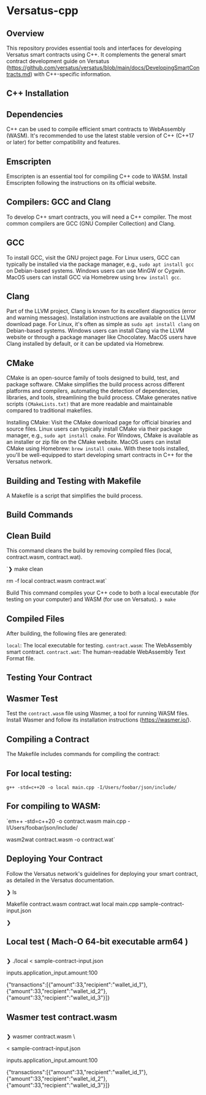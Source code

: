 # Versatus-cpp

## Overview
This repository provides essential tools and interfaces for developing Versatus smart contracts using C++. It complements the general smart contract development guide on Versatus (https://github.com/versatus/versatus/blob/main/docs/DevelopingSmartContracts.md) with C++-specific information.

## C++ Installation

## Dependencies
C++ can be used to compile efficient smart contracts to WebAssembly (WASM). It's recommended to use the latest stable version of C++ (C++17 or later) for better compatibility and features.

## Emscripten
Emscripten is an essential tool for compiling C++ code to WASM. Install Emscripten following the instructions on its official website.


## Compilers: GCC and Clang
To develop C++ smart contracts, you will need a C++ compiler. The most common compilers are GCC (GNU Compiler Collection) and Clang.

## GCC

To install GCC, visit the GNU project page.
For Linux users, GCC can typically be installed via the package manager, e.g., `sudo apt install gcc` on Debian-based systems.
Windows users can use MinGW or Cygwin.
MacOS users can install GCC via Homebrew using `brew install gcc`.

## Clang

Part of the LLVM project, Clang is known for its excellent diagnostics (error and warning messages). Installation instructions are available on the LLVM download page.
For Linux, it's often as simple as `sudo apt install clang` on Debian-based systems.
Windows users can install Clang via the LLVM website or through a package manager like Chocolatey.
MacOS users have Clang installed by default, or it can be updated via Homebrew.

## CMake
CMake is an open-source family of tools designed to build, test, and package software. CMake simplifies the build process across different platforms and compilers, automating the detection of dependencies, libraries, and tools, streamlining the build process. CMake generates native scripts `(CMakeLists.txt)` that are more readable and maintainable compared to traditional makefiles.

Installing CMake:
Visit the CMake download page for official binaries and source files.
Linux users can typically install CMake via their package manager, e.g., `sudo apt install cmake`.
For Windows, CMake is available as an installer or zip file on the CMake website.
MacOS users can install CMake using Homebrew: `brew install cmake`.
With these tools installed, you'll be well-equipped to start developing smart contracts in C++ for the Versatus network.

## Building and Testing with Makefile
A Makefile is a script that simplifies the build process.

## Build Commands

## Clean Build
This command cleans the build by removing compiled files (local, contract.wasm, contract.wat).

`❯ make clean

rm -f local contract.wasm contract.wat`

Build
This command compiles your C++ code to both a local executable (for testing on your computer) and WASM (for use on Versatus).
`❯ make`

## Compiled Files

After building, the following files are generated:

`local`: The local executable for testing.
`contract.wasm`: The WebAssembly smart contract.
`contract.wat`: The human-readable WebAssembly Text Format file.

## Testing Your Contract

## Wasmer Test
Test the `contract.wasm` file using Wasmer, a tool for running WASM files. Install Wasmer and follow its installation instructions (https://wasmer.io/).

## Compiling a Contract
The Makefile includes commands for compiling the contract:

## For local testing:
`g++ -std=c++20 -o local main.cpp -I/Users/foobar/json/include/  `

## For compiling to WASM:

`em++ -std=c++20 -o contract.wasm main.cpp -I/Users/foobar/json/include/  

wasm2wat contract.wasm  -o contract.wat`

## Deploying Your Contract
Follow the Versatus network's guidelines for deploying your smart contract, as detailed in the Versatus documentation.









❯ ls

Makefile                   contract.wasm              contract.wat               local                      main.cpp                   sample-contract-input.json

❯

## 

## Local test ( Mach-O 64-bit executable arm64 )

## 



❯ ./local < sample-contract-input.json

inputs.application_input.amount:100

{"transactions":[{"amount":33,"recipient":"wallet_id_1"},{"amount":33,"recipient":"wallet_id_2"},{"amount":33,"recipient":"wallet_id_3"}]}



## 

## Wasmer test contract.wasm

## 



❯ wasmer contract.wasm \

< sample-contract-input.json

inputs.application_input.amount:100

{"transactions":[{"amount":33,"recipient":"wallet_id_1"},{"amount":33,"recipient":"wallet_id_2"},{"amount":33,"recipient":"wallet_id_3"}]}

